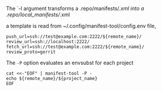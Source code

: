 
The `-l argument transforms a .repo/manifests/*.xml into a .repo/local_manifests/*.xml

a template is read from ~/.config/manifest-tool/config.env file,
```
push_url=ssh://test@example.com:2222/${remote_name}/
review_url=ssh://localhost:2222/
fetch_url=ssh://test@example.com:2222/${remote_name}/
review_proto=gerrit
```

The `-P` option evaluates an envsubst for each project

```
cat <<-"EOF" | manifest-tool -P -
echo ${remote_name}/${project_name}
EOF
```
